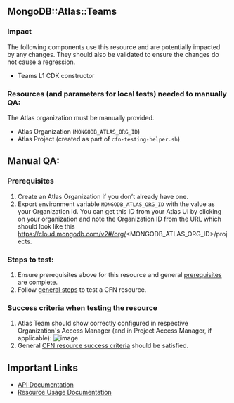 ## MongoDB::Atlas::Teams

### Impact 
The following components use this resource and are potentially impacted by any changes.
They should also be validated to ensure the changes do not cause a regression.
 
- Teams L1 CDK constructor

### Resources (and parameters for local tests) needed to manually QA:
The Atlas organization must be manually provided.
- Atlas Organization (`MONGODB_ATLAS_ORG_ID`)
- Atlas Project (created as part of `cfn-testing-helper.sh`)

## Manual QA:

### Prerequisites
1. Create an Atlas Organization if you don’t already have one.
2. Export environment variable `MONGODB_ATLAS_ORG_ID` with the value as your Organization Id.
   You can get this ID from your Atlas UI by clicking on your organization and note the Organization ID from the URL
   which should look like this https://cloud.mongodb.com/v2#/org/<MONGODB_ATLAS_ORG_ID>/projects.

### Steps to test:
1. Ensure prerequisites above for this resource and general [prerequisites](/TESTING.md#prerequisites) are complete.
2. Follow [general steps](/TESTING.md#steps) to test a CFN resource.

### Success criteria when testing the resource
1. Atlas Team should show correctly configured in respective Organization's Access Manager (and in Project Access Manager, if applicable):
   ![image](https://user-images.githubusercontent.com/122359335/227534552-a338f068-2e60-4179-91cd-7a634a2dc9b3.png)
2. General [CFN resource success criteria](/TESTING.md#success-criteria-when-testing-the-resource) should be satisfied.

## Important Links
- [API Documentation](https://www.mongodb.com/docs/atlas/reference/api-resources-spec/#tag/Teams)
- [Resource Usage Documentation](https://www.mongodb.com/docs/atlas/access/manage-teams-in-orgs/)

